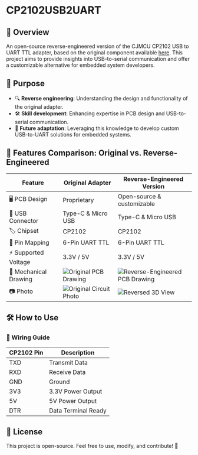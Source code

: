 # CP2102USB2UART

## 🚀 Overview
An open-source reverse-engineered version of the CJMCU CP2102 USB to UART TTL adapter, based on the original component available [here](https://fr.aliexpress.com/item/1005005847955898.html). This project aims to provide insights into USB-to-serial communication and offer a customizable alternative for embedded system developers.

## 🎯 Purpose
- 🔍 **Reverse engineering**: Understanding the design and functionality of the original adapter.
- 🛠️ **Skill development**: Enhancing expertise in PCB design and USB-to-serial communication.
- 🔄 **Future adaptation**: Leveraging this knowledge to develop custom USB-to-UART solutions for embedded systems.

## 📝 Features Comparison: Original vs. Reverse-Engineered

| Feature            | Original Adapter | Reverse-Engineered Version |
|--------------------|----------------|---------------------------|
| 🖥️ PCB Design        | Proprietary     | Open-source & customizable |
| 🔌 USB Connector     | Type-C & Micro USB | Type-C & Micro USB |
| 🏷️ Chipset           | CP2102          | CP2102 |
| 📌 Pin Mapping       | 6-Pin UART TTL  | 6-Pin UART TTL |
| ⚡ Supported Voltage | 3.3V / 5V       | 3.3V / 5V |
| 📐 Mechanical Drawing  | ![Original PCB Drawing](images/original_pcb.png) | ![Reverse-Engineered PCB Drawing](images/reversed_pcb.png) |
| 📷 Photo             | ![Original Circuit Photo](images/original_3d.png) | ![Reversed 3D View](images/reversed_3d.png) |

## 🛠️ How to Use
### 📌 Wiring Guide
| CP2102 Pin | Description |
|------------|-------------|
| TXD        | Transmit Data |
| RXD        | Receive Data |
| GND        | Ground |
| 3V3        | 3.3V Power Output |
| 5V         | 5V Power Output |
| DTR        | Data Terminal Ready |

## 📜 License
This project is open-source. Feel free to use, modify, and contribute! 🚀

